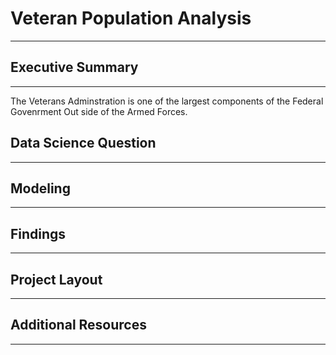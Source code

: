 # Veteran Population Analysis
---


## Executive Summary
---
The Veterans Adminstration is one of the largest components of the Federal Govenrment Out side of the Armed Forces.

## Data Science Question
---

## Modeling
---

## Findings
---

## Project Layout
---

## Additional Resources
---
